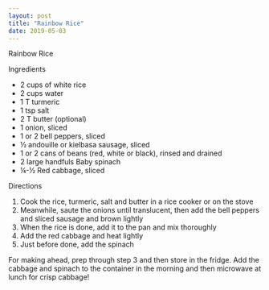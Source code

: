 ```yaml
---
layout: post
title: "Rainbow Rice"
date: 2019-05-03
---
```


Rainbow Rice

Ingredients
- 2 cups of white rice
- 2 cups water
- 1 T turmeric
- 1 tsp salt
- 2 T butter (optional)
- 1 onion, sliced
- 1 or 2 bell peppers, sliced
- ½ andouille or kielbasa sausage, sliced
- 1 or 2 cans of beans (red, white or black), rinsed and drained
- 2 large handfuls Baby spinach
- ¼-½ Red cabbage, sliced

Directions
1. Cook the rice, turmeric, salt and butter in a rice cooker or on the stove
2. Meanwhile, saute the onions until translucent, then add the bell peppers and sliced sausage and brown lightly
3. When the rice is done, add it to the pan and mix thoroughly
4. Add the red cabbage and heat lightly
5. Just before done, add the spinach

For making ahead, prep through step 3 and then store in the fridge. Add the cabbage and spinach to the container in the morning and then microwave at lunch for crisp cabbage!
